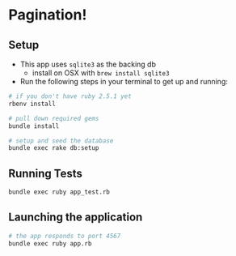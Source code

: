 # Pagination!

## Setup
* This app uses `sqlite3` as the backing db
  * install on OSX with `brew install sqlite3`
* Run the following steps in your terminal to get up and running:
```bash
# if you don't have ruby 2.5.1 yet
rbenv install

# pull down required gems
bundle install

# setup and seed the database
bundle exec rake db:setup
``` 

## Running Tests
```bash
bundle exec ruby app_test.rb
```

## Launching the application
```bash
# the app responds to port 4567
bundle exec ruby app.rb
```
